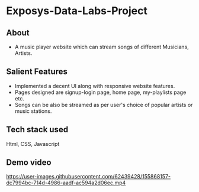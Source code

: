 # Exposys-Data-Labs-Project


## About

 - A music player website which can stream songs of different Musicians, Artists.

## Salient Features

- Implemented a decent UI along with responsive website features.
- Pages designed are signup-login page, home page, my-playlists page etc.
- Songs can be also be streamed as per user's choice of popular artists or music stations.

## Tech stack used

Html, CSS, Javascript

## Demo video

https://user-images.githubusercontent.com/62439428/155868157-dc7994bc-714d-4986-aadf-ac594a2d06ec.mp4
